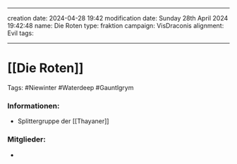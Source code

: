 
---
creation date: 2024-04-28 19:42 
modification date: Sunday 28th April 2024 19:42:48 
name: Die Roten
type: fraktion
campaign: VisDraconis
alignment: Evil
tags:

--- 

# [[Die Roten]]

Tags: #Niewinter #Waterdeep #Gauntlgrym


### Informationen:
- Splittergruppe der [[Thayaner]]

### Mitglieder:
- 
